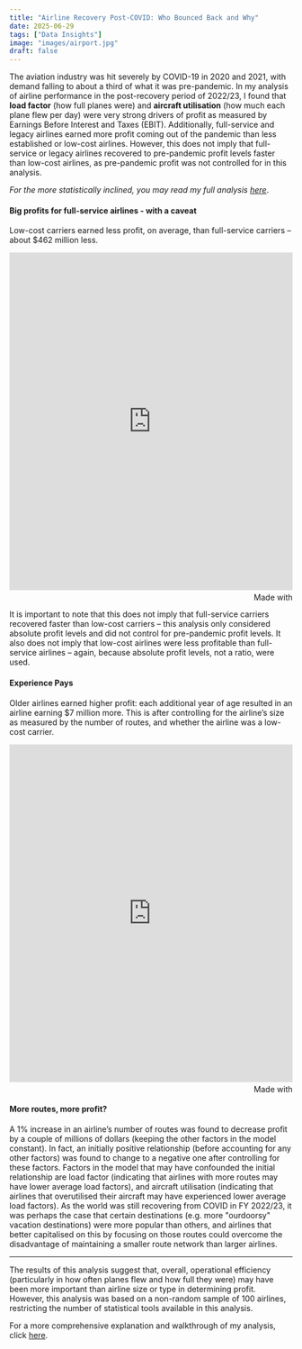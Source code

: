 ```yaml
---
title: "Airline Recovery Post-COVID: Who Bounced Back and Why"
date: 2025-06-29
tags: ["Data Insights"]
image: "images/airport.jpg"
draft: false
---
```


The aviation industry was hit severely by COVID-19 in 2020 and 2021, with demand falling to about a third of what it was pre-pandemic.  In my analysis of airline performance in the post-recovery period of 2022/23, I found that **load factor** (how full planes were) and **aircraft utilisation** (how much each plane flew per day) were very strong drivers of profit as measured by Earnings Before Interest and Taxes (EBIT). Additionally, full-service and legacy airlines earned more profit coming out of the pandemic than less established or low-cost airlines. However, this does not imply that full-service or legacy airlines recovered to pre-pandemic profit levels faster than low-cost airlines, as pre-pandemic profit was not controlled for in this analysis.

*For the more statistically inclined, you may read my full analysis [here](https://nbviewer.org/github/darrendube/airline-profitability-analysis/blob/main/notebook.ipynb)*.

#### Big profits for full-service airlines - with a caveat

Low-cost carriers earned less profit, on average, than full-service carriers – about $462 million less. 

<iframe src='https://flo.uri.sh/visualisation/23998049/embed' title='Interactive or visual content' class='flourish-embed-iframe' frameborder='0' scrolling='no' style='width:100%;height:600px;' sandbox='allow-same-origin allow-forms allow-scripts allow-downloads allow-popups allow-popups-to-escape-sandbox allow-top-navigation-by-user-activation'></iframe><div style='width:100%!;margin-top:4px!important;text-align:right!important;'><a class='flourish-credit' href='https://public.flourish.studio/visualisation/23998049/?utm_source=embed&utm_campaign=visualisation/23998049' target='_top' style='text-decoration:none!important'><img alt='Made with Flourish' src='https://public.flourish.studio/resources/made_with_flourish.svg' style='width:105px!important;height:16px!important;border:none!important;margin:0!important;'> </a></div>

It is important to note that this does not imply that full-service carriers recovered faster than low-cost carriers – this analysis only considered absolute profit levels and did not control for pre-pandemic profit levels. It also does not imply that low-cost airlines were less profitable than full-service airlines – again, because absolute profit levels, not a ratio, were used.

#### Experience Pays

Older airlines earned higher profit: each additional year of age resulted in an airline earning $7 million more. This is after controlling for the airline’s size as measured by the number of routes, and whether the airline was a low-cost carrier. 

<iframe src='https://flo.uri.sh/visualisation/23999474/embed' title='Interactive or visual content' class='flourish-embed-iframe' frameborder='0' scrolling='no' style='width:100%;height:600px;' sandbox='allow-same-origin allow-forms allow-scripts allow-downloads allow-popups allow-popups-to-escape-sandbox allow-top-navigation-by-user-activation'></iframe><div style='width:100%!;margin-top:4px!important;text-align:right!important;'><a class='flourish-credit' href='https://public.flourish.studio/visualisation/23999474/?utm_source=embed&utm_campaign=visualisation/23999474' target='_top' style='text-decoration:none!important'><img alt='Made with Flourish' src='https://public.flourish.studio/resources/made_with_flourish.svg' style='width:105px!important;height:16px!important;border:none!important;margin:0!important;'> </a></div>

#### More routes, more profit?

A 1% increase in an airline’s number of routes was found to decrease profit by a couple of millions of dollars (keeping the other factors in the model constant). In fact, an initially positive relationship (before accounting for any other factors) was found to change to a negative one after controlling for these factors. Factors in the model that may have confounded the initial relationship are load factor (indicating that airlines with more routes may have lower average load factors), and aircraft utilisation (indicating that airlines that overutilised their aircraft may have experienced lower average load factors). As the world was still recovering from COVID in FY 2022/23, it was perhaps the case that certain destinations (e.g. more "ourdoorsy" vacation destinations) were more popular than others, and airlines that better capitalised on this by focusing on those routes could overcome the disadvantage of maintaining a smaller route network than larger airlines.

***

The results of this analysis suggest that, overall, operational efficiency (particularly in how often planes flew and how full they were) may have been more important than airline size or type in determining profit. However, this analysis was based on a non-random sample of 100 airlines, restricting the number of statistical tools available in this analysis.

For a more comprehensive explanation and walkthrough of my analysis, click [here](https://nbviewer.org/github/darrendube/airline-profitability-analysis/blob/main/notebook.ipynb).
